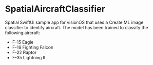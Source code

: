 # SpatialAircraftClassifier

Spatial SwiftUI sample app for visionOS that uses a Create ML image classifier to identify aircraft. The model has been trained to classify the following aircraft:

- F-15 Eagle
- F-16 Fighting Falcon
- F-22 Raptor
- F-35 Lightning II
